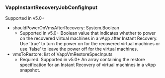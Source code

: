 ### VappInstantRecoveryJobConfigInput
Supported in v5.0+

- shouldPowerOnVmsAfterRecovery: System.Boolean
  - Supported in v5.0+
      Boolean value that indicates whether to power on the recovered virtual machines in a vApp after Instant Recovery. Use 'true' to turn the power on for the recovered virtual machines or use 'false' to leave the power off for the virtual machines.
- vmsToRestore: list of VappVmRestoreSpecInputs
  - Required. Supported in v5.0+
      An array containing the restore specification for an Instant Recovery of virtual machines in a vApp snapshot.
